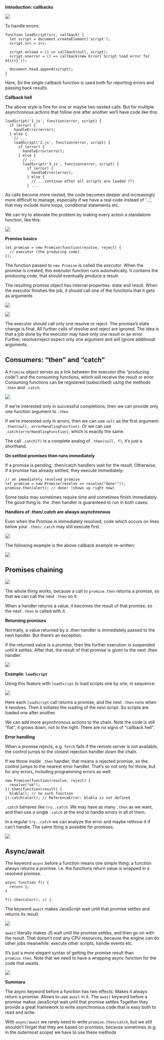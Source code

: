 **Introduction: callbacks**

![](../images/jscb2.png)

To handle errors:

    function loadScript(src, callback) {
      let script = document.createElement('script');
      script.src = src;

      script.onload = () => callback(null, script);
      script.onerror = () => callback(new Error(`Script load error for ${src}`));

      document.head.append(script);
    }

Here, So the single callback function is used both for reporting errors and passing back results.

**Callback hell**

The above style is fine for one or maybe two nested calls.
But for multiple asynchronous actions that follow one after another we’ll have code like this:

    loadScript('1.js', function(error, script) {
      if (error) {
        handleError(error);
      } else {
        // ...
        loadScript('2.js', function(error, script) {
          if (error) {
            handleError(error);
          } else {
            // ...
            loadScript('3.js', function(error, script) {
              if (error) {
                handleError(error);
              } else {
                // ...continue after all scripts are loaded (*)
              } ...

As calls become more nested, the code becomes deeper and increasingly more difficult to manage, especially if we have a real code instead of '...', that may include more loops, conditional statements etc.

We can try to alleviate the problem by making every action a standalone function, like this:

![](../images/jscb3.png)

**Promise basics**

    let promise = new Promise(function(resolve, reject) {
      // executor (the producing code)
    });

The function passed to `new Promise` is called the *executor*. When the promise is created, this executor function runs automatically. It contains the producing code, that should eventually produce a result.

The resulting promise object has internal properties: state and result.
When the executor finishes the job, it should call one of the functions that it gets as arguments

![](../images/promise.png)

![](../images/promise3.png)

The executor should call only one resolve or reject. The promise’s state change is final.
All further calls of resolve and reject are ignored. The idea is that a job done by the executor may have only one result or an error.
Further, resolve/reject expect only one argument and will ignore additional arguments.

Consumers: “then” and “catch”
---------------------------
A `Promise` object serves as a link between the executor (the “producing code”) and the consuming functions, which will receive the result or error. Consuming functions can be registered (subscribed) using the methods `.then` and `.catch`.

![](../images/promise6.png)

If we’re interested only in successful completions, then we can provide only one function argument to `.then`

If we’re interested only in errors, then we can use `null` as the first argument: `.then(null, errorHandlingFunction)`. Or we can use `.catch(errorHandlingFunction)`, which is exactly the same.

The call `.catch(f)` is a complete analog of `.then(null, f)`, it’s just a shorthand.

**On settled promises then runs immediately**

If a promise is pending, .then/catch handlers wait for the result. Otherwise, if a promise has already settled, they execute immediately:

    // an immediately resolved promise
    let promise = new Promise(resolve => resolve("done!"));
    promise.then(alert); // done! (shows up right now)

Some tasks may sometimes require time and sometimes finish immediately. The good thing is: the .then handler is guaranteed to run in both cases.

**Handlers of .then/.catch are always asynchronous**

Even when the Promise is immediately resolved, code which occurs on lines below your `.then/.catch` may still execute first.

![](../images/promise4.png)

The following example is the above callback example re-written:

![](../images/promise5.png)

Promises chaining
-----------------

![](../images/promise7.png)

The whole thing works, because a call to `promise.then` returns a promise, so that we can call the next `.then` on it.

When a handler returns a value, it becomes the result of that promise, so the next `.then` is called with it.

**Returning promises**

Normally, a value returned by a .then handler is immediately passed to the next handler. But there’s an exception.

If the returned value is a promise, then the further execution is suspended until it settles. After that, the result of that promise is given to the next .then handler.

![](../images/promise8.png)

**Example: `loadScript`**

Using this feature with `loadScript` to load scripts one by one, in sequence:

![](../images/promise9.png)

Here each `loadScript` call returns a promise, and the next `.then` runs when it resolves. Then it initiates the loading of the next script. So scripts are loaded one after another.

We can add more asynchronous actions to the chain. Note the code is still “flat”, it grows down, not to the right. There are no signs of "callback hell".

**Error handling**

When a promise rejects, e.g. `fetch` fails if the remote server is not available, the control jumps to the closest rejection handler down the chain.

If we throw inside `.then` handler, that means a rejected promise, so the control jumps to the nearest error handler.
That’s so not only for throw, but for any errors, including programming errors as well:

    new Promise(function(resolve, reject) {
      resolve("ok");
    }).then(function(result) {
      blabla(); // no such function
    }).catch(alert); // ReferenceError: blabla is not defined

`.catch` behaves like `try..catch`. We may have as many `.then` as we want, and then use a single `.catch` at the end to handle errors in all of them.

In a regular `try..catch` we can analyze the error and maybe rethrow it if can’t handle. The same thing is possible for promises.

![](../images/promise10.png)

Async/await
-----------
The keyword `async` before a function means one simple thing: a function always returns a promise.
i.e. the functions return value is wrapped in a resolved promise.

    async function f() {
      return 1;
    }

    f().then(alert); // 1

The keyword `await` makes JavaScript wait until that promise settles and returns its result.

![](../images/promise11.png)

`await` literally makes JS wait until the promise settles, and then go on with the result. That doesn’t cost any CPU resources, because the engine can do other jobs meanwhile: execute other scripts, handle events etc.

It’s just a more elegant syntax of getting the promise result than `promise.then`. Note that we need to have a wrapping async function for the code that awaits.

![](../images/promise12.png)

**Summaru**

The async keyword before a function has two effects: Makes it always return a promise. Allows to use `await` in it.
The `await` keyword before a promise makes JavaScript wait until that promise settles
Together they provide a great framework to write asynchronous code that is easy both to read and write.

With `async/await` we rarely need to write `promise.then/catch`, but we still shouldn’t forget that they are based on promises, because sometimes (e.g. in the outermost scope) we have to use these methods

